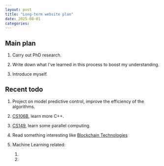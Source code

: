 ```yaml
---
layout: post
title: "Long-term website plan"
date: 2025-08-01
categories:
---
```


## Main plan

1. Carry out PhD research.

2. Write down what I've learned in this process to boost my understanding.

3. Introduce myself.

## Recent todo

1. Project on model predictive control, improve the efficiency of the algorithms.

2. [CS106B](https://web.stanford.edu/class/cs106b/), learn more C++.

3. [CS149](https://gfxcourses.stanford.edu/cs149/fall22), learn some parallel computing.

4. Read something interesting like [Blockchain Technologies](https://cs251.stanford.edu/syllabus.html)

5. Machine Learning related: 

    1. 

    2. 